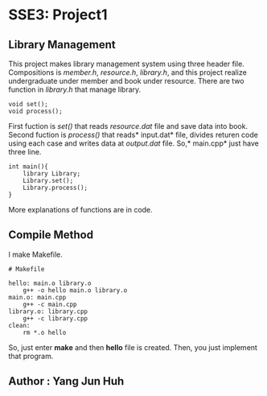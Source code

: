 # SSE3: Project1

## Library Management

This project makes library management system using three header file.
Compositions is *member.h*, *resource.h*, *library.h*, and this project realize undergraduate under member and book under resource. 
There are two function in *library.h* that manage library.

```
void set();
void process();
```
		 
First fuction is *set()* that reads *resource.dat* file and save data into book.
Second fuction is *process()* that reads* input.dat* file, divides returen code using each case and writes data at *output.dat* file.
So,* main.cpp* just have three line.

```
int main(){
	library Library;
	Library.set();
	Library.process();
}
```
More explanations of functions are in code.

## Compile Method

I make Makefile.

``` 
# Makefile

hello: main.o library.o
	g++ -o hello main.o library.o 
main.o: main.cpp
	g++ -c main.cpp	
library.o: library.cpp
	g++ -c library.cpp	
clean:	
	rm *.o hello
```

So, just enter **make** and then **hello** file is created. 
Then, you just implement that program. 

## Author : Yang Jun Huh

